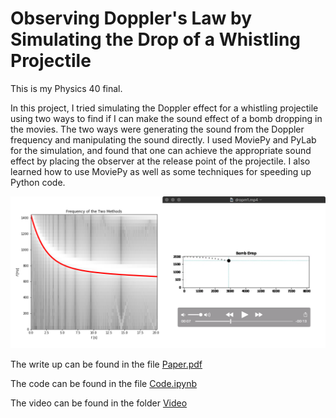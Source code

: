 # Observing Doppler's Law by Simulating the Drop of a Whistling Projectile

This is my Physics 40 final.

In this project, I tried simulating the Doppler effect for a whistling projectile using two ways to find if I can make the sound effect of a bomb dropping in the movies. The two ways were generating the sound from the Doppler frequency and manipulating the sound directly. I used MoviePy and PyLab for the simulation, and found that one can achieve the appropriate sound effect by placing the observer at the release point of the projectile. I also learned how to use MoviePy as well as some techniques for speeding up Python code.

![Visualizations](Images/head.png)

The write up can be found in the file [Paper.pdf](Paper.pdf)

The code can be found in the file [Code.ipynb](Code/Code.ipynb)

The video can be found in the folder [Video](Video/)
